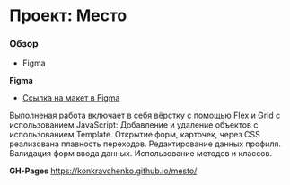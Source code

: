 # Проект: Место

### Обзор

* Figma

**Figma**

* [Ссылка на макет в Figma](https://www.figma.com/file/bjyvbKKJN2naO0ucURl2Z0/JavaScript.-Sprint-5?node-id=0%3A1)

Выполненая работа включает в себя вёрстку с помощью Flex и Grid c использованием JavaScript:
  Добавление и удаление объектов с использованием Template.  Открытие форм, карточек, через CSS реализована плавность переходов.  Редактирование данных профиля. Валидация форм ввода данных.
  Использование методов и классов.


**GH-Pages**
https://konkravchenko.github.io/mesto/
